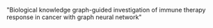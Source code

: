 "Biological knowledge graph-guided investigation of immune therapy response in cancer with graph neural network"
